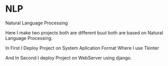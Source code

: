 # NLP
Natural Language Processing

Here I make two projects both are different buut both are based on Natural Language Processing.

In First I Deploy Project on System Aplication Format Where I use Tkinter

And In Second I deploy Project on WebServer using django.
